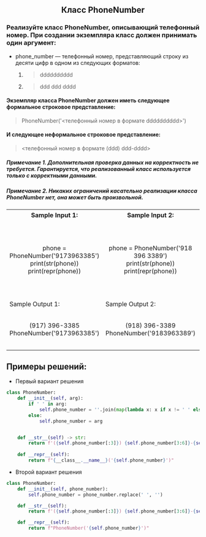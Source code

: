 <h2 style="text-align:center">Класс PhoneNumber</h2>


### Реализуйте класс PhoneNumber, описывающий телефонный номер. При создании экземпляра класс должен принимать один аргумент:
* phone_number — телефонный номер, представляющий строку из десяти цифр в одном из следующих форматов:
    1. >dddddddddd
    2. > ddd ddd dddd
#### Экземпляр класса PhoneNumber должен иметь следующее формальное строковое представление:
> PhoneNumber('<телефонный номер в формате dddddddddd>')
#### И следующее неформальное строковое представление:
> <телефонный номер в формате (ddd) ddd-dddd>
##### Примечание 1. Дополнительная проверка данных на корректность не требуется. Гарантируется, что реализованный класс используется только с корректными данными.
##### Примечание 2. Никаких ограничений касательно реализации класса PhoneNumber нет, она может быть произвольной.

<table align="center">
  <tbody>
    <tr>
      <th>Sample Input 1: </th>
      <th>Sample Input 2: </th>
      <th>Sample Input 3: </th>
    </tr>
    <tr>
      <td align="center">phone = PhoneNumber('9173963385')<br>
                          print(str(phone))<br>
                          print(repr(phone))<br></td>
      <td align="center">phone = PhoneNumber('918 396 3389')<br>
                          print(str(phone))<br>
                          print(repr(phone))<br></td>
      <td align="center">phone1 = PhoneNumber('9173963385')<br>
                          phone2 = PhoneNumber('918 396 3389')<br>
                          phone3 = PhoneNumber('919 333 3344')<br>
                          print(phone1, phone2, phone3, sep=', ')<br>
                          print([phone1, phone2, phone3])<br></td>
    </tr>
    <tr>
      <td>Sample Output 1:</td>
      <td>Sample Output 2:</td>
      <td>Sample Output 3:</td>
      </tr>
    <tr>
      <td align="center">
                        (917) 396-3385<br>
                        PhoneNumber('9173963385')<br>
      </td>
      <td align="center">
                        (918) 396-3389<br>
                        PhoneNumber('9183963389')<br>
      </td>
      <td align="center">
                        (917) 396-3385, (918) 396-3389, (919) 333-3344<br>
                        [PhoneNumber('9173963385'), PhoneNumber('9183963389'), PhoneNumber('9193333344')]<br>
      </td>
    </tr>
  </tbody>
</table>



## Примеры решений:
* Первый вариант решения
```python
class PhoneNumber:
    def __init__(self, arg):
        if ' ' in arg:
            self.phone_number = ''.join(map(lambda x: x if x != ' ' else '',arg))
        else:
            self.phone_number = arg


    def __str__(self) -> str:
        return f'({self.phone_number[:3]}) {self.phone_number[3:6]}-{self.phone_number[6:]}'
    
    def __repr__(self):
        return f"{__class__.__name__}('{self.phone_number}')"
```
* Второй вариант решения

```python
class PhoneNumber:
    def __init__(self, phone_number):
        self.phone_number = phone_number.replace(' ', '')

    def __str__(self):
        return f'({self.phone_number[:3]}) {self.phone_number[3:6]}-{self.phone_number[6:]}'

    def __repr__(self):
        return f"PhoneNumber('{self.phone_number}')"
```


